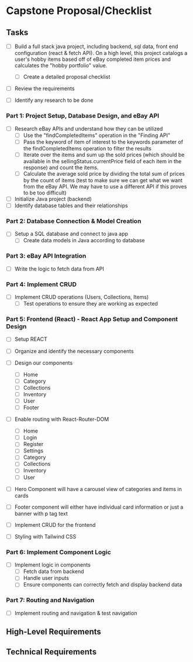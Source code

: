 # Capstone Proposal/Checklist

## Tasks

* [ ] Build a full stack java project, including backend, sql data, front end configuration (react & fetch API). 
On a high level, this project catalogs a user's hobby items based off of eBay completed item prices and calculates the "hobby portfolio" value. 
  * [ ] Create a detailed proposal checklist

* [ ] Review the requirements 

* [ ] Identify any research to be done

### Part 1: Project Setup, Database Design, and eBay API

* [ ] Research eBay APIs and understand how they can be utilized
  * [ ] Use the "findCompletedItems" operation in the "Finding API" 
  * [ ] Pass the keyword of item of interest to the keywords parameter of the findCompletedItems operation to filter the results
  * [ ] Iterate over the items and sum up the sold prices (which should be available in the sellingStatus.currentPrice field of each item in the response) and count the items.
  * [ ] Calculate the average sold price by dividing the total sum of prices by the count of items (test to make sure we can get what we want from the eBay API. We may have to use a different API if this proves to be too difficult)
* [ ] Initialize Java project (backend)
* [ ] Identify database tables and their relationships

### Part 2: Database Connection & Model Creation

* [ ] Setup a SQL database and connect to java app
  * [ ] Create data models in Java according to database

### Part 3: eBay API Integration

* [ ] Write the logic to fetch data from API

### Part 4: Implement CRUD

* [ ] Implement CRUD operations (Users, Collections, Items)
  * [ ] Test operations to ensure they are working as expected

### Part 5: Frontend (React) - React App Setup and Component Design

* [ ] Setup REACT
* [ ] Organize and identify the necessary components
* [ ] Design our components
  * [ ] Home
  * [ ] Category
  * [ ] Collections
  * [ ] Inventory
  * [ ] User
  * [ ] Footer
* [ ] Enable routing with React-Router-DOM
  * [ ] Home
  * [ ] Login
  * [ ] Register
  * [ ] Settings
  * [ ] Category
  * [ ] Collections
  * [ ] Inventory
  * [ ] User
* [ ] Hero Component will have a carousel view of categories and items in cards
* [ ] Footer component will either have individual card information or just a banner with p tag text
* [ ] Implement CRUD for the frontend
* [ ] Styling with Tailwind CSS


### Part 6: Implement Component Logic

* [ ] Implement logic in components
  * [ ] Fetch data from backend 
  * [ ] Handle user inputs
  * [ ] Ensure components can correctly fetch and display backend data

### Part 7: Routing and Navigation

* [ ] Implement routing and navigation & test navigation

## High-Level Requirements


## Technical Requirements
